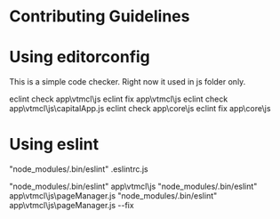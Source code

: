 # Contributing Guidelines

# Using editorconfig

This is a simple code checker. Right now it used in js folder only.

eclint check app\vtmcl\js
eclint fix app\vtmcl\js
eclint check app\vtmcl\js\capitalApp.js
eclint check app\core\js
eclint fix app\core\js

# Using eslint

"node_modules/.bin/eslint" .eslintrc.js

"node_modules/.bin/eslint" app\vtmcl\js
"node_modules/.bin/eslint" app\vtmcl\js\pageManager.js
"node_modules/.bin/eslint" app\vtmcl\js\pageManager.js --fix